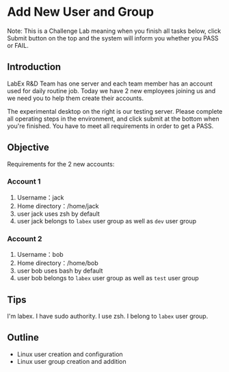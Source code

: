 # Add New User and Group


Note: This is a Challenge Lab meaning when you finish all tasks below, click Submit button on the top and the system will inform you whether you PASS or FAIL. 


## Introduction

LabEx R&D Team has one server and each team member has an account used for daily routine job. Today we have 2 new employees joining us and we need you to help them create their accounts. 

The experimental desktop on the right is our testing server. Please complete all operating steps in the environment, and click submit at the bottom when you're finished. You have to meet all requirements in order to get a PASS.

## Objective

Requirements for the 2 new accounts: 

### Account 1

1. Username：jack 
2. Home directory：/home/jack 
3. user jack uses zsh by default
4. user jack belongs to `labex` user group as well as `dev` user group

### Account 2

1. Username：bob
2. Home directory：/home/bob
3. user bob uses bash by default
4. user bob belongs to `labex` user group as well as `test` user group

## Tips

I'm labex. I have sudo authority. I use zsh. I belong to `labex` user group.

## Outline

* Linux user creation and configuration
* Linux user group creation and addition